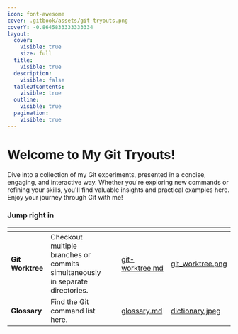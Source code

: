 ```yaml
---
icon: font-awesome
cover: .gitbook/assets/git-tryouts.png
coverY: -0.8645833333333334
layout:
  cover:
    visible: true
    size: full
  title:
    visible: true
  description:
    visible: false
  tableOfContents:
    visible: true
  outline:
    visible: true
  pagination:
    visible: true
---
```


# Welcome  to My Git Tryouts!

Dive into a collection of my Git experiments, presented in a concise, engaging, and interactive way. Whether you're exploring new commands or refining your skills, you'll find valuable insights and practical examples here. Enjoy your journey through Git with me!



### Jump right in

<table data-view="cards"><thead><tr><th></th><th></th><th data-hidden></th><th data-hidden data-card-target data-type="content-ref"></th><th data-hidden data-card-cover data-type="files"></th></tr></thead><tbody><tr><td><strong>Git Worktree</strong></td><td>Checkout multiple branches or commits simultaneously in separate directories.</td><td></td><td><a href="git-worktree.md">git-worktree.md</a></td><td><a href=".gitbook/assets/git_worktree.png">git_worktree.png</a></td></tr><tr><td><strong>Glossary</strong>    </td><td> Find the Git command list here.         </td><td> </td><td><a href="glossary.md">glossary.md</a></td><td><a href=".gitbook/assets/dictionary.jpeg">dictionary.jpeg</a></td></tr></tbody></table>
